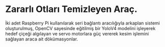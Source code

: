 # Zararlı Otları Temizleyen Araç.
İki adet Raspberry Pi kullanılarak seri bağlantı aracılığıyla arkaplan sistemi oluşturulmuş, OpenCV sayesinde eğitilmiş bir YoloV4 modelini işleyerek hedef çiçeği algılayan ve servo motorlara güç vererek kesim işlemini sağlayan araca ait dökümasyonlar.
